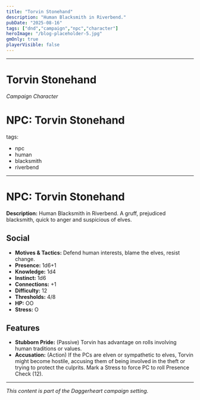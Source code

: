 ```yaml
---
title: "Torvin Stonehand"
description: "Human Blacksmith in Riverbend."
pubDate: "2025-08-16"
tags: ["dnd","campaign","npc","character"]
heroImage: "/blog-placeholder-5.jpg"
gmOnly: true
playerVisible: false
---
```


---

# Torvin Stonehand
*Campaign Character*

# NPC: Torvin Stonehand
tags:
  - npc
  - human
  - blacksmith
  - riverbend
---

# NPC: Torvin Stonehand

**Description:** Human Blacksmith in Riverbend. A gruff, prejudiced blacksmith, quick to anger and suspicious of elves.

## Social

*   **Motives & Tactics:** Defend human interests, blame the elves, resist change.
*   **Presence:** 1d6+1
*   **Knowledge:** 1d4
*   **Instinct:** 1d6
*   **Connections:** +1
*   **Difficulty:** 12
*   **Thresholds:** 4/8
*   **HP:** OO
*   **Stress:** O

## Features

*   **Stubborn Pride:** (Passive) Torvin has advantage on rolls involving human traditions or values.
*   **Accusation:** (Action) If the PCs are elven or sympathetic to elves, Torvin might become hostile, accusing them of being involved in the theft or trying to protect the culprits. Mark a Stress to force PC to roll Presence Check (12).

---

*This content is part of the Daggerheart campaign setting.*